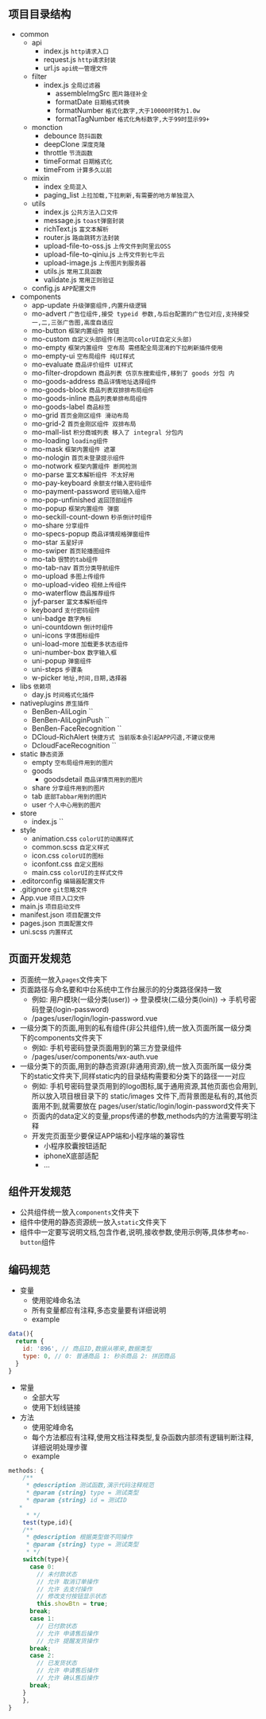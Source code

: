 ## 项目目录结构
+ common
  + api
    + index.js `http请求入口`
    + request.js `http请求封装`
    + url.js `api统一管理文件`
  + filter
    + index.js `全局过滤器`
      + assembleImgSrc `图片路径补全`
      + formatDate `日期格式转换`
      + formatNumber `格式化数字,大于10000时转为1.0w`
      + formatTagNumber `格式化角标数字,大于99时显示99+`
  + monction
    + debounce `防抖函数`
    + deepClone `深度克隆`
    + throttle `节流函数`
    + timeFormat `日期格式化`
    + timeFrom `计算多久以前`
  + mixin
    + index `全局混入`
    + paging_list `上拉加载,下拉刷新,有需要的地方单独混入`
  + utils
    + index.js `公共方法入口文件`
    + message.js `toast弹窗封装`
    + richText.js `富文本解析`
    + router.js `路由跳转方法封装`
    + upload-file-to-oss.js `上传文件到阿里云OSS`
    + upload-file-to-qiniu.js `上传文件到七牛云`
    + upload-image.js `上传图片到服务器`
    + utils.js `常用工具函数`
    + validate.js `常用正则验证`
  + config.js `APP配置文件`
+ components
  + app-update `升级弹窗组件,内置升级逻辑`
  + mo-advert `广告位组件,接受 typeid 参数,与后台配置的广告位对应,支持接受一,二,三张广告图,高度自适应`
  + mo-button `框架内置组件 按钮`
  + mo-custom `自定义头部组件(用法同colorUI自定义头部)`
  + mo-empty `框架内置组件 空布局 需搭配全局混淆的下拉刷新插件使用`
  + mo-empty-ui `空布局组件 纯UI样式`
  + mo-evaluate `商品评价组件 UI样式`
  + mo-filter-dropdown `商品列表 仿京东搜索组件,移到了 goods 分包 内`
  + mo-goods-address `商品详情地址选择组件`
  + mo-goods-block `商品列表双排排布局组件`
  + mo-goods-inline `商品列表单排布局组件`
  + mo-goods-label `商品标签`
  + mo-grid `首页金刚区组件 滑动布局`
  + mo-grid-2 `首页金刚区组件 双排布局`
  + mo-mall-list `积分商城列表 移入了 integral 分包内`
  + mo-loading `loading组件`
  + mo-mask `框架内置组件 遮罩`
  + mo-nologin `首页未登录提示组件`
  + mo-notwork `框架内置组件 断网检测`
  + mo-parse `富文本解析组件 不太好用`
  + mo-pay-keyboard `余额支付输入密码组件`
  + mo-payment-password `密码输入组件`
  + mo-pop-unfinished `返回顶部组件`
  + mo-popup `框架内置组件 弹窗`
  + mo-seckill-count-down `秒杀倒计时组件`
  + mo-share `分享组件`
  + mo-specs-popup `商品详情规格弹窗组件`
  + mo-star `五星好评`
  + mo-swiper `首页轮播图组件`
  + mo-tab `很赞的tab组件`
  + mo-tab-nav `首页分类导航组件`
  + mo-upload `多图上传组件`
  + mo-upload-video `视频上传组件`
  + mo-waterflow `商品推荐组件`
  + jyf-parser `富文本解析组件`
  + keyboard `支付密码组件`
  + uni-badge `数字角标`
  + uni-countdown `倒计时组件`
  + uni-icons `字体图标组件`
  + uni-load-more `加载更多状态组件`
  + uni-number-box `数字输入框`
  + uni-popup `弹窗组件`
  + uni-steps `步骤条`
  + w-picker `地址,时间,日期,选择器`
+ libs `依赖项`
  + day.js `时间格式化插件`
+ nativeplugins `原生插件`
  + BenBen-AliLogin ``
  + BenBen-AliLoginPush ``
  + BenBen-FaceRecognition ``
  + DCloud-RichAlert `快捷方式 当前版本会引起APP闪退,不建议使用`
  + DcloudFaceRecognition ``
+ static `静态资源`
  + empty `空布局组件用到的图片`
  + goods
    + goodsdetail `商品详情页用到的图片`
  + share `分享组件用到的图片`
  + tab `底部Tabbar用到的图片`
  + user `个人中心用到的图片`
+ store
  + index.js ``
+ style
  + animation.css `colorUI的动画样式`
  + common.scss `自定义样式`
  + icon.css `colorUI的图标`
  + iconfont.css `自定义图标`
  + main.css `colorUI的主样式文件`
+ .editorconfig `编辑器配置文件`
+ .gitignore `git忽略文件`
+ App.vue `项目入口文件`
+ main.js `项目启动文件`
+ manifest.json `项目配置文件`
+ pages.json `页面配置文件`
+ uni.scss `内置样式`



## 页面开发规范
+ 页面统一放入`pages`文件夹下
+ 页面路径与命名要和中台系统中工作台展示的的分类路径保持一致
  + 例如: 用户模块(一级分类(user)) -> 登录模块(二级分类(loin)) -> 手机号密码登录(login-password)
  + /pages/user/login/login-password.vue
+ 一级分类下的页面,用到的私有组件(非公共组件),统一放入页面所属一级分类下的components文件夹下
  + 例如: 手机号密码登录页面用到的第三方登录组件
  + /pages/user/components/wx-auth.vue
+ 一级分类下的页面,用到的静态资源(非通用资源),统一放入页面所属一级分类下的static文件夹下,同样static内的目录结构需要和分类下的路径一一对应
  + 例如: 手机号密码登录页用到的logo图标,属于通用资源,其他页面也会用到,所以放入项目根目录下的 static/images 文件下,而背景图是私有的,其他页面用不到,就需要放在 pages/user/static/login/login-password文件夹下
  + 页面内的data定义的变量,props传递的参数,methods内的方法需要写明注释
  + 开发完页面至少要保证APP端和小程序端的兼容性
    + 小程序胶囊按钮适配
    + iphoneX底部适配
    + ...

## 组件开发规范
+ 公共组件统一放入`components`文件夹下
+ 组件中使用的静态资源统一放入`static`文件夹下
+ 组件中一定要写说明文档,包含作者,说明,接收参数,使用示例等,具体参考`mo-button`组件

## 编码规范
+ 变量
	+ 使用驼峰命名法
	+ 所有变量都应有注释,多态变量要有详细说明
	+ example
```js
data(){
  return {
    id: '896', // 商品ID,数据从哪来,数据类型
    type: 0, // 0: 普通商品 1: 秒杀商品 2: 拼团商品
  }
}
```
+ 常量
	+ 全部大写
	+ 使用下划线链接
+ 方法
	+ 使用驼峰命名
	+ 每个方法都应有注释,使用文档注释类型,复杂函数内部须有逻辑判断注释,详细说明处理步骤
	+ example
```js
methods: {
	/**
	 * @description 测试函数,演示代码注释规范
	 * @param {string} type = 测试类型
	 * @param {string} id = 测试ID
   *
	 * */
	test(type,id){
    /**
     * @description 根据类型做不同操作
     * @param {string} type = 测试类型
     * */
    switch(type){
      case 0:
        // 未付款状态
        // 允许 取消订单操作
        // 允许 去支付操作
        // 修改支付按钮显示状态
        this.showBtn = true;
      break;
      case 1:
        // 已付款状态
        // 允许 申请售后操作
        // 允许 提醒发货操作
      break;
      case 2:
        // 已发货状态
        // 允许 申请售后操作
        // 允许 确认售后操作
      break;
    }
	},
}
```
